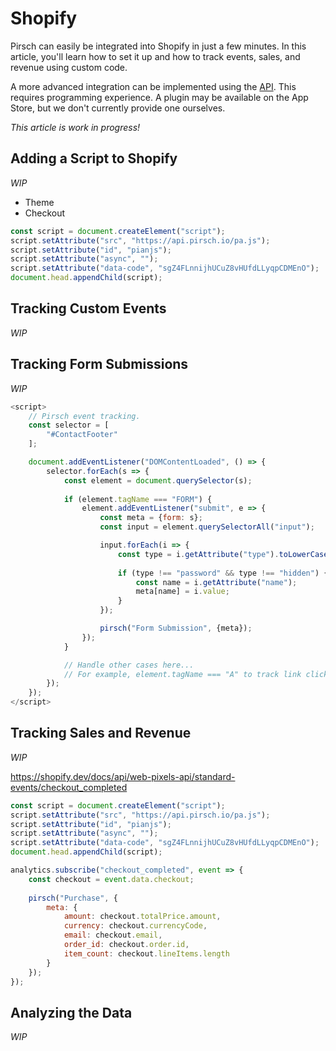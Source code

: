 # Shopify

Pirsch can easily be integrated into Shopify in just a few minutes. In this article, you'll learn how to set it up and how to track events, sales, and revenue using custom code.

A more advanced integration can be implemented using the [API](/api-sdks/api.md). This requires programming experience. A plugin may be available on the App Store, but we don't currently provide one ourselves.

*This article is work in progress!*

## Adding a Script to Shopify

*WIP*

* Theme
* Checkout

```js
const script = document.createElement("script");
script.setAttribute("src", "https://api.pirsch.io/pa.js");
script.setAttribute("id", "pianjs");
script.setAttribute("async", "");
script.setAttribute("data-code", "sgZ4FLnnijhUCuZ8vHUfdLLyqpCDMEnO");
document.head.appendChild(script);
```

## Tracking Custom Events

*WIP*

## Tracking Form Submissions

*WIP*

```js
<script>
    // Pirsch event tracking.
    const selector = [
        "#ContactFooter"
    ];

    document.addEventListener("DOMContentLoaded", () => {
        selector.forEach(s => {
            const element = document.querySelector(s);
            
            if (element.tagName === "FORM") {
                element.addEventListener("submit", e => {
                    const meta = {form: s};
                    const input = element.querySelectorAll("input");

                    input.forEach(i => {
                        const type = i.getAttribute("type").toLowerCase();
                        
                        if (type !== "password" && type !== "hidden") {
                            const name = i.getAttribute("name");
                            meta[name] = i.value;
                        }
                    });

                    pirsch("Form Submission", {meta});
                });
            }

            // Handle other cases here...
            // For example, element.tagName === "A" to track link clicks.
        });
    });
</script>
```

## Tracking Sales and Revenue

*WIP*

https://shopify.dev/docs/api/web-pixels-api/standard-events/checkout_completed

```js
const script = document.createElement("script");
script.setAttribute("src", "https://api.pirsch.io/pa.js");
script.setAttribute("id", "pianjs");
script.setAttribute("async", "");
script.setAttribute("data-code", "sgZ4FLnnijhUCuZ8vHUfdLLyqpCDMEnO");
document.head.appendChild(script);

analytics.subscribe("checkout_completed", event => {
    const checkout = event.data.checkout;
  
    pirsch("Purchase", {
        meta: {
            amount: checkout.totalPrice.amount,
            currency: checkout.currencyCode,
            email: checkout.email,
            order_id: checkout.order.id,
            item_count: checkout.lineItems.length
        }
    });
});
```

## Analyzing the Data

*WIP*
